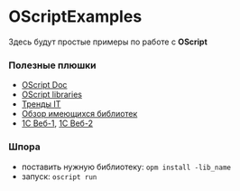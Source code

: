 # OScriptExamples  

Здесь будут простые примеры по работе с **OScript**  

### Полезные плюшки 
- [OScript Doc](https://oscript.io/docs/)
- [OScript libraries](https://github.com/oscript-library)
- [Тренды IT](https://github.com/aliczin/howto-be-digital)
- [Обзор имеющихся библиотек](https://open-budget.ru/public/699642/)  
- [1С Веб-1](https://infostart.ru/1c/articles/783435/), [1С Веб-2](https://infostart.ru/1c/articles/821424/)

### Шпора  
- поставить нужную библиотеку:  <code>opm install -lib_name </code>    
- запуск: <code>oscript run </code>      
